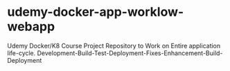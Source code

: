 # udemy-docker-app-worklow-webapp
Udemy Docker/K8 Course Project Repository to Work on Entire application life-cycle. Development-Build-Test-Deployment-Fixes-Enhancement-Build-Deployment
